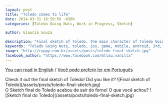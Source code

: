 ```yaml
---
layout: post
title: "Toledo comes to life"
date: 2014-03-31 16:59:58 -0300
categories: [Toledo Going Nuts, Work in Progress, Sketch]

author: Glaucia Souza

description: "Final sketch of Toledo, the main character of Toledo Going Nuts."
keywords: "Toledo Going Nuts, toledo, ios, game, mobile, android, 3rd, person, shooter, sketch, work in progress"
image: "http://ruppy.com.br/assets/posts/toledo-final-sketch.jpg"
facebook_author: "https://www.facebook.com/Gllau.vanilla"
---
```


<a href="#en" class="english-button">You can read in English</a>
/
<a href="#pt" class="portuguese-button">Você pode preferir ler em Português</a>

<div class="english" markdown="1">
  Check it out the final sketch of Toledo! Did you like it?
  ![Final sketch of Toledo](/assets/posts/toledo-final-sketch.jpg)
</div>

<div class="portuguese" markdown="1">
  O Sketch final do Toledo acabou de sair do forno! O que você achou?
  ![Sketch final do Toledo](/assets/posts/toledo-final-sketch.jpg)
</div>